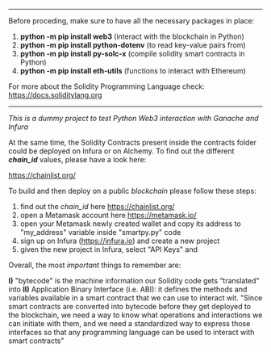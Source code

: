 ***
Before proceding, make sure to have all the necessary packages in place:

1. **python -m pip install web3** (interact with the blockchain in Python)
2. **python -m pip install python-dotenv** (to read key-value pairs from)
3. **python -m pip install py-solc-x** (compile solidity smart contracts in Python)
4. **python -m pip install eth-utils** (functions to interact with Ethereum)

For more about the Solidity Programming Language check: https://docs.soliditylang.org
***

*This is a dummy project to test Python Web3 interaction with Ganache and Infura*

At the same time, the Solidity Contracts present inside the contracts folder could be deployed on Infura or on Alchemy.
To find out the different ***chain_id*** values, please have a look here:

https://chainlist.org/

To build and then deploy on a public *blockchain* please follow these steps:

1. find out the *chain_id* here https://chainlist.org/
2. open a Metamask account here https://metamask.io/
3. open your Metamask newly created wallet and copy its address to "my_address" variable inside "smartpy.py" code
4. sign up on Infura (https://infura.io) and create a new project
5. given the new project in Infura, select "API Keys" and 

Overall, the most *important* things to remember are:

**I)** "bytecode" is the machine information  our Solidity code gets “translated” into
**II)** Application Binary Interface (i.e. ABI): it defines the methods and variables available in a smart contract that we can use to interact wit. "Since smart contracts are converted into bytecode before they get deployed to the blockchain, we need a way to know what operations and interactions we can initiate with them, and we need a standardized way to express those interfaces so that any programming language can be used to interact with smart contracts"
